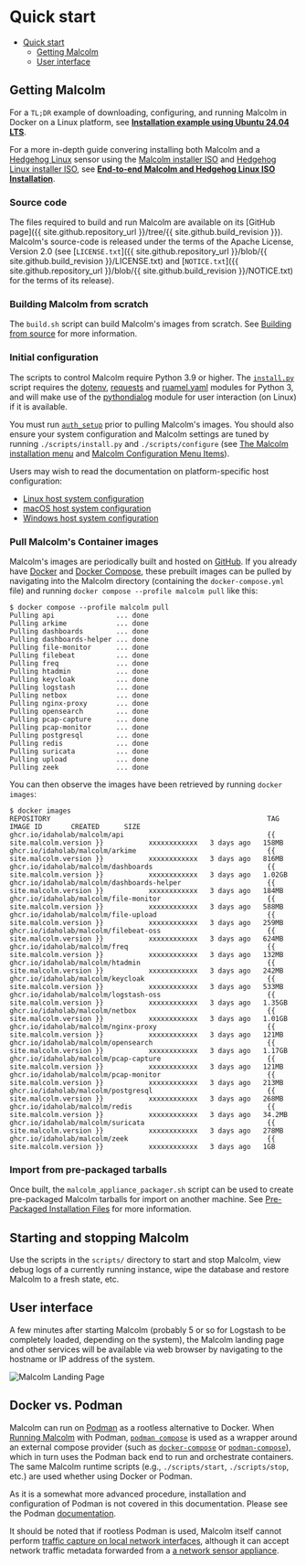 # <a name="QuickStart"></a>Quick start

* [Quick start](#QuickStart)
    - [Getting Malcolm](#GetMalcolm)
    - [User interface](#UserInterfaceURLs)

## <a name="GetMalcolm"></a>Getting Malcolm

For a `TL;DR` example of downloading, configuring, and running Malcolm in Docker on a Linux platform, see **[Installation example using Ubuntu 24.04 LTS](ubuntu-install-example.md#InstallationExample)**.

For a more in-depth guide convering installing both Malcolm and a [Hedgehog Linux](hedgehog.md) sensor using the [Malcolm installer ISO](malcolm-iso.md#ISO) and [Hedgehog Linux installer ISO](hedgehog-installation.md#HedgehogInstallation), see **[End-to-end Malcolm and Hedgehog Linux ISO Installation](malcolm-hedgehog-e2e-iso-install.md#InstallationExample)**.

### Source code

The files required to build and run Malcolm are available on its [GitHub page]({{ site.github.repository_url }}/tree/{{ site.github.build_revision }}). Malcolm's source-code is released under the terms of the Apache License, Version 2.0 (see [`LICENSE.txt`]({{ site.github.repository_url }}/blob/{{ site.github.build_revision }}/LICENSE.txt) and [`NOTICE.txt`]({{ site.github.repository_url }}/blob/{{ site.github.build_revision }}/NOTICE.txt) for the terms of its release).

### Building Malcolm from scratch

The `build.sh` script can build Malcolm's images from scratch. See [Building from source](development.md#Build) for more information.

### Initial configuration

The scripts to control Malcolm require Python 3.9 or higher. The [`install.py`](malcolm-config.md#ConfigAndTuning) script requires the [dotenv](https://github.com/theskumar/python-dotenv), [requests](https://docs.python-requests.org/en/latest/) and [ruamel.yaml](https://yaml.readthedocs.io/en/latest/) modules for Python 3, and will make use of the [pythondialog](https://pythondialog.sourceforge.io/) module for user interaction (on Linux) if it is available.

You must run [`auth_setup`](authsetup.md#AuthSetup) prior to pulling Malcolm's images. You should also ensure your system configuration and Malcolm settings are tuned by running `./scripts/install.py` and `./scripts/configure` (see [The Malcolm installation menu](ubuntu-install-example.md#InstallMenu) and [Malcolm Configuration Menu Items](malcolm-hedgehog-e2e-iso-install.md#MalcolmConfigItems)).

Users may wish to read the documentation on platform-specific host configuration:

* [Linux host system configuration](host-config-linux.md#HostSystemConfigLinux)
* [macOS host system configuration](host-config-macos.md#HostSystemConfigMac)
* [Windows host system configuration](host-config-windows.md#HostSystemConfigWindows)

### Pull Malcolm's Container images

Malcolm's images are periodically built and hosted on [GitHub](https://github.com/orgs/idaholab/packages?repo_name=Malcolm). If you already have [Docker](https://www.docker.com/) and [Docker Compose](https://docs.docker.com/compose/), these prebuilt images can be pulled by navigating into the Malcolm directory (containing the `docker-compose.yml` file) and running `docker compose --profile malcolm pull` like this:
```
$ docker compose --profile malcolm pull
Pulling api               ... done
Pulling arkime            ... done
Pulling dashboards        ... done
Pulling dashboards-helper ... done
Pulling file-monitor      ... done
Pulling filebeat          ... done
Pulling freq              ... done
Pulling htadmin           ... done
Pulling keycloak          ... done
Pulling logstash          ... done
Pulling netbox            ... done
Pulling nginx-proxy       ... done
Pulling opensearch        ... done
Pulling pcap-capture      ... done
Pulling pcap-monitor      ... done
Pulling postgresql        ... done
Pulling redis             ... done
Pulling suricata          ... done
Pulling upload            ... done
Pulling zeek              ... done
```

You can then observe the images have been retrieved by running `docker images`:
```
$ docker images
REPOSITORY                                                     TAG               IMAGE ID       CREATED      SIZE
ghcr.io/idaholab/malcolm/api                                   {{ site.malcolm.version }}           xxxxxxxxxxxx   3 days ago   158MB
ghcr.io/idaholab/malcolm/arkime                                {{ site.malcolm.version }}           xxxxxxxxxxxx   3 days ago   816MB
ghcr.io/idaholab/malcolm/dashboards                            {{ site.malcolm.version }}           xxxxxxxxxxxx   3 days ago   1.02GB
ghcr.io/idaholab/malcolm/dashboards-helper                     {{ site.malcolm.version }}           xxxxxxxxxxxx   3 days ago   184MB
ghcr.io/idaholab/malcolm/file-monitor                          {{ site.malcolm.version }}           xxxxxxxxxxxx   3 days ago   588MB
ghcr.io/idaholab/malcolm/file-upload                           {{ site.malcolm.version }}           xxxxxxxxxxxx   3 days ago   259MB
ghcr.io/idaholab/malcolm/filebeat-oss                          {{ site.malcolm.version }}           xxxxxxxxxxxx   3 days ago   624MB
ghcr.io/idaholab/malcolm/freq                                  {{ site.malcolm.version }}           xxxxxxxxxxxx   3 days ago   132MB
ghcr.io/idaholab/malcolm/htadmin                               {{ site.malcolm.version }}           xxxxxxxxxxxx   3 days ago   242MB
ghcr.io/idaholab/malcolm/keycloak                              {{ site.malcolm.version }}           xxxxxxxxxxxx   3 days ago   533MB
ghcr.io/idaholab/malcolm/logstash-oss                          {{ site.malcolm.version }}           xxxxxxxxxxxx   3 days ago   1.35GB
ghcr.io/idaholab/malcolm/netbox                                {{ site.malcolm.version }}           xxxxxxxxxxxx   3 days ago   1.01GB
ghcr.io/idaholab/malcolm/nginx-proxy                           {{ site.malcolm.version }}           xxxxxxxxxxxx   3 days ago   121MB
ghcr.io/idaholab/malcolm/opensearch                            {{ site.malcolm.version }}           xxxxxxxxxxxx   3 days ago   1.17GB
ghcr.io/idaholab/malcolm/pcap-capture                          {{ site.malcolm.version }}           xxxxxxxxxxxx   3 days ago   121MB
ghcr.io/idaholab/malcolm/pcap-monitor                          {{ site.malcolm.version }}           xxxxxxxxxxxx   3 days ago   213MB
ghcr.io/idaholab/malcolm/postgresql                            {{ site.malcolm.version }}           xxxxxxxxxxxx   3 days ago   268MB
ghcr.io/idaholab/malcolm/redis                                 {{ site.malcolm.version }}           xxxxxxxxxxxx   3 days ago   34.2MB
ghcr.io/idaholab/malcolm/suricata                              {{ site.malcolm.version }}           xxxxxxxxxxxx   3 days ago   278MB
ghcr.io/idaholab/malcolm/zeek                                  {{ site.malcolm.version }}           xxxxxxxxxxxx   3 days ago   1GB
```

### Import from pre-packaged tarballs

Once built, the `malcolm_appliance_packager.sh` script can be used to create pre-packaged Malcolm tarballs for import on another machine. See [Pre-Packaged Installation Files](development.md#Packager) for more information.

## Starting and stopping Malcolm

Use the scripts in the `scripts/` directory to start and stop Malcolm, view debug logs of a currently running
instance, wipe the database and restore Malcolm to a fresh state, etc.

## <a name="UserInterfaceURLs"></a>User interface

A few minutes after starting Malcolm (probably 5 or so for Logstash to be completely loaded, depending on the system), the Malcolm landing page and other services will be available via web browser by navigating to the hostname or IP address of the system.

![Malcolm Landing Page](./images/screenshots/malcolm_landing_page.png)

## <a name="DockerVPodman"></a>Docker vs. Podman

Malcolm can run on [Podman](https://podman.io) as a rootless alternative to Docker. When [Running Malcolm](running.md#Running) with Podman, [`podman compose`](https://docs.podman.io/en/latest/markdown/podman-compose.1.html) is used as a wrapper around an external compose provider (such as [`docker-compose`](https://docs.docker.com/compose/) or [`podman-compose`](https://github.com/containers/podman-compose)), which in turn uses the Podman back end to run and orchestrate containers. The same Malcolm runtime scripts (e.g., `./scripts/start`, `./scripts/stop`, etc.) are used whether using Docker or Podman.

As it is a somewhat more advanced procedure, installation and configuration of Podman is not covered in this documentation. Please see the Podman [documentation](https://podman.io/docs/installation).

It should be noted that if rootless Podman is used, Malcolm itself cannot perform [traffic capture on local network interfaces](live-analysis.md#LocalPCAP), although it can accept network traffic metadata forwarded from a [a network sensor appliance](live-analysis.md#Hedgehog).